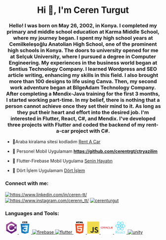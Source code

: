 <h1 align="center">Hi 👋, I'm Ceren Turgut</h1>
<h3 align="center">Hello! I was born on May 26, 2002, in Konya. I completed my primary and middle school education at Karma Middle School, where my journey began. I spent my high school years at Cemilkeleşoğlu Anatolian High School, one of the prominent high schools in Konya. The doors to university opened for me at Selçuk University, where I pursued a degree in Computer Engineering. My experiences in the business world began at Sentius Technology Company. I learned Wordpress and SEO article writing, enhancing my skills in this field. I also brought more than 100 designs to life using Canva. Then, my second work adventure began at BilgeAdam Technology Company. After completing a Mendix-Java training for the first 3 months, I started working part-time. In my belief, there is nothing that a person cannot achieve once they set their mind to it. As long as they put their heart and effort into the desired job. I'm interested in Flutter, React, C#, and Mendix. I've developed three projects with Flutter and coded the backend of my rent-a-car project with C#.</h3>

- 🔭Araba kiralama sitesi kodladım [Rent A Car](https://github.com/cerentrgt/RentACar)

- 🌱 Personel Mobil Uygulamam **https://github.com/cerentrgt/ctryazilim**

- 👯 Flutter-Firebase Mobil Uygulama [Senin Hayatın](https://github.com/cerentrgt/SeninHayatin)

- 🤝 Dört İşlem Uygulamam [Dört İşlem](https://github.com/cerentrgt/dort_islem)

<h3 align="left">Connect with me:</h3>
<p align="left">
<a href="https://linkedin.com/in/https://www.linkedin.com/in/ceren-tt/" target="blank"><img align="center" src="https://raw.githubusercontent.com/rahuldkjain/github-profile-readme-generator/master/src/images/icons/Social/linked-in-alt.svg" alt="https://www.linkedin.com/in/ceren-tt/" height="30" width="40" /></a>
<a href="https://instagram.com/https://www.instagram.com/cerenn_tt/" target="blank"><img align="center" src="https://raw.githubusercontent.com/rahuldkjain/github-profile-readme-generator/master/src/images/icons/Social/instagram.svg" alt="https://www.instagram.com/cerenn_tt/" height="30" width="40" /></a>
<a href="https://discord.gg/cerenturgut" target="blank"><img align="center" src="https://raw.githubusercontent.com/rahuldkjain/github-profile-readme-generator/master/src/images/icons/Social/discord.svg" alt="cerenturgut" height="30" width="40" /></a>
</p>

<h3 align="left">Languages and Tools:</h3>
<p align="left"> <a href="https://www.w3schools.com/cs/" target="_blank" rel="noreferrer"> <img src="https://raw.githubusercontent.com/devicons/devicon/master/icons/csharp/csharp-original.svg" alt="csharp" width="40" height="40"/> </a> <a href="https://www.w3schools.com/css/" target="_blank" rel="noreferrer"> <img src="https://raw.githubusercontent.com/devicons/devicon/master/icons/css3/css3-original-wordmark.svg" alt="css3" width="40" height="40"/> </a> <a href="https://firebase.google.com/" target="_blank" rel="noreferrer"> <img src="https://www.vectorlogo.zone/logos/firebase/firebase-icon.svg" alt="firebase" width="40" height="40"/> </a> <a href="https://flutter.dev" target="_blank" rel="noreferrer"> <img src="https://www.vectorlogo.zone/logos/flutterio/flutterio-icon.svg" alt="flutter" width="40" height="40"/> </a> <a href="https://www.w3.org/html/" target="_blank" rel="noreferrer"> <img src="https://raw.githubusercontent.com/devicons/devicon/master/icons/html5/html5-original-wordmark.svg" alt="html5" width="40" height="40"/> </a> <a href="https://developer.mozilla.org/en-US/docs/Web/JavaScript" target="_blank" rel="noreferrer"> <img src="https://raw.githubusercontent.com/devicons/devicon/master/icons/javascript/javascript-original.svg" alt="javascript" width="40" height="40"/> </a> <a href="https://www.oracle.com/" target="_blank" rel="noreferrer"> <img src="https://raw.githubusercontent.com/devicons/devicon/master/icons/oracle/oracle-original.svg" alt="oracle" width="40" height="40"/> </a> <a href="https://reactjs.org/" target="_blank" rel="noreferrer"> <img src="https://raw.githubusercontent.com/devicons/devicon/master/icons/react/react-original-wordmark.svg" alt="react" width="40" height="40"/> </a> <a href="https://unity.com/" target="_blank" rel="noreferrer"> <img src="https://www.vectorlogo.zone/logos/unity3d/unity3d-icon.svg" alt="unity" width="40" height="40"/> </a> </p>

